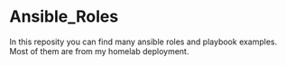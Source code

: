 # Ansible_Roles
In this reposity you can find many ansible roles and playbook examples. Most of them are from my homelab deployment.
